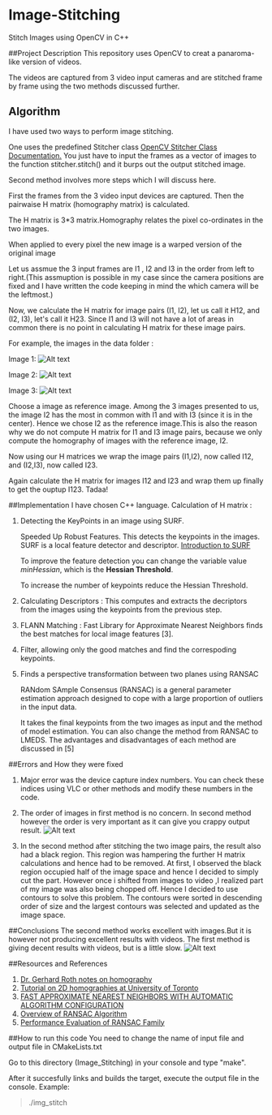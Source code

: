# Image-Stitching
Stitch Images using OpenCV in C++

##Project Description
This repository uses OpenCV to creat a panaroma-like version of videos.

The videos are captured from 3 video input cameras and are stitched frame by frame using the two methods discussed further.

## Algorithm
I have used two ways to perform image stitching. 

One uses the predefined Stitcher class <a href = "http://docs.opencv.org/2.4/modules/stitching/doc/stitching.html">OpenCV Stitcher Class Documentation.</a>
You just have to input the frames as a vector of images to the function stitcher.stitch() and it burps out the output stitched image.

Second method involves more steps which I will discuss here.

   First the frames from the 3 video input devices are captured. Then the pairwaise H matrix (homography matrix) is calculated. 

   The H matrix is 3*3 matrix.Homography relates the pixel co-ordinates in the two images.

   When applied to every pixel the new image is a warped version of the original image


   Let us assmue the 3 input frames are I1 , I2 and I3 in the order from left to right.(This assmuption is possible in my case since the camera positions are fixed and I have written the code keeping in mind the which camera will be the leftmost.)

   Now, we calculate the H matrix for image pairs (I1, I2), let us call it H12, and (I2, I3), let's call it H23. Since I1 and I3 will not have a lot of areas in common there is no point in calculating H matrix for these image pairs.

   For example, the images in the data folder :
   
   Image 1: 
   ![Alt text](https://github.com/Manasi94/Image-Stitching/blob/master/data/S1.jpg "Image1")

   Image 2: 
   ![Alt text](https://github.com/Manasi94/Image-Stitching/blob/master/data/S2.jpg "Image2")

   Image 3: 
   ![Alt text](https://github.com/Manasi94/Image-Stitching/blob/master/data/S3.jpg "Image3")

   Choose a image as reference image. Among the 3 images presented to us, the image I2 has the most in common with I1 and with I3 (since it is in the center). Hence we chose I2 as the reference image.This is also the reason why we do not compute H matrix for I1 and I3 image pairs, because we only compute the homography of images with the reference image, I2.

   Now using our H matrices we wrap the image pairs (I1,I2), now called I12, and (I2,I3), now called I23.

  Again calculate the H matrix for images I12 and I23 and wrap them up finally to get the ouptup I123. Tadaa!


##Implementation
I have chosen C++ language. 
Calculation of H matrix : 


1. Detecting the KeyPoints in an image using SURF.

    Speeded Up Robust Features.
    This detects the keypoints in the images.
    SURF is a local feature detector and descriptor. <a href = "http://docs.opencv.org/3.0-beta/doc/py_tutorials/py_feature2d/py_surf_intro/py_surf_intro.html"> Introduction to SURF </a>

    To improve the feature detection you can change the variable value *minHessian*, which is the **Hessian Threshold**. 
  
    To increase the number of keypoints reduce the Hessian Threshold.

2. Calculating Descriptors :
   This computes and extracts the decriptors from the images using the keypoints from the previous step.

3. FLANN Matching :
   Fast Library for Approximate Nearest Neighbors  finds the best matches for local image features [3].

4. Filter, allowing only the good matches and find the correspoding keypoints.

5. Finds a perspective transformation between two planes using RANSAC

   RANdom SAmple Consensus (RANSAC) is a general parameter estimation approach designed to cope with a large
   proportion of outliers in the input data. 
   
   It takes the final keypoints from the two images as input and the method of model estimation. You can also change the method from RANSAC to LMEDS. The advantages and disadvantages of each method are discussed in [5]



##Errors and How they were fixed
1. Major error was the device capture index numbers. You can check these indices using VLC or other methods and modify these numbers in the code.

2. The order of images in first method is no concern. In second method however the order is very important as it can give you crappy output result.
![Alt text](https://github.com/Manasi94/Image-Stitching/blob/master/Result/result234.jpg "Error Result")
3. In the second method after stitching the two image pairs, the result also had a black region. This region was hampering the further H matrix calculations and hence had to be removed. At first, I observed the black region occupied half of the image space and hence I decided to simply cut the part. However once i shifted from images to video ,I realized part of my image was also being chopped off. Hence I decided to use contours to solve this problem. The contours were sorted in descending order of size and the largest contours was selected and updated as the image space.

##Conclusions
The second method works excellent with images.But it is however not producing excellent results with videos. The first method is giving decent results with videos, but is a little slow.
![Alt text](https://github.com/Manasi94/Image-Stitching/blob/master/Result/stitching_result.jpg "Result")

##Resources and References
1. <a href="http://people.scs.carleton.ca/~c_shu/Courses/comp4900d/notes/homography.pdf"> Dr. Gerhard Roth notes on homography </a>
2. <a href = "http://www.cs.toronto.edu/~jepson/csc2503/tutorials/homography.pdf"> Tutorial on 2D homographies at University of Toronto </a>
3. <a href = "http://www.cs.ubc.ca/~lowe/papers/09muja.pdf"> FAST APPROXIMATE NEAREST NEIGHBORS WITH AUTOMATIC ALGORITHM CONFIGURATION </a>
4. <a href = "http://www.cse.yorku.ca/~kosta/CompVis_Notes/ransac.pdf"> Overview of RANSAC Algorithm </a>
5. <a href = "http://www.loria.fr/~berger/Enseignement/Master2/Exposes/Choi.pdf"> Performance Evaluation of RANSAC Family </a>

##How to run this code
You need to change the name of input file and output file in CMakeLists.txt

Go to this directory (Image_Stitching) in your console and type "make".

After it succesfully  links and builds the target, execute the output file in the console. Example:

> ./img_stitch
